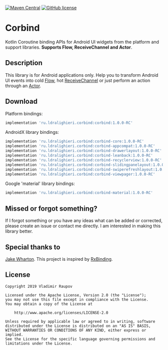 ﻿[![Maven Central](https://img.shields.io/maven-central/v/ru.ldralighieri.corbind/corbind.svg)](https://search.maven.org/search?q=g:ru.ldralighieri.corbind)
[![GitHub license](https://img.shields.io/badge/license-Apache%20License%202.0-blue.svg?style=flat)](https://www.apache.org/licenses/LICENSE-2.0)

# Corbind

Kotlin Coroutine binding APIs for Android UI widgets from the platform and support libraries. **Supports Flow, ReceiveChannel and Actor**.


## Description

This library is for Android applications only. Help you to transform Android UI events into cold [Flow][flow], hot [ReceiveChannel][channel] or just perform an action through an [Actor][actor].


## Download

Platform bindings:
```groovy
implementation 'ru.ldralighieri.corbind:corbind:1.0.0-RC'
```

AndroidX library bindings:
```groovy
implementation 'ru.ldralighieri.corbind:corbind-core:1.0.0-RC'
implementation 'ru.ldralighieri.corbind:corbind-appcompat:1.0.0-RC'
implementation 'ru.ldralighieri.corbind:corbind-drawerlayout:1.0.0-RC'
implementation 'ru.ldralighieri.corbind:corbind-leanback:1.0.0-RC'
implementation 'ru.ldralighieri.corbind:corbind-recyclerview:1.0.0-RC'
implementation 'ru.ldralighieri.corbind:corbind-slidingpanelayout:1.0.0-RC'
implementation 'ru.ldralighieri.corbind:corbind-swiperefreshlayout:1.0.0-RC'
implementation 'ru.ldralighieri.corbind:corbind-viewpager:1.0.0-RC'
```

Google 'material' library bindings:
```groovy
implementation 'ru.ldralighieri.corbind:corbind-material:1.0.0-RC'
```

## Missed or forgot something?

If I forgot something or you have any ideas what can be added or corrected, please create an issue or contact me directly. I am interested in making this library better.


## Special thanks to

[Jake Wharton][jw]. This project is inspired by [RxBinding][rx].


## License

```
Copyright 2019 Vladimir Raupov

Licensed under the Apache License, Version 2.0 (the "License");
you may not use this file except in compliance with the License.
You may obtain a copy of the License at

    http://www.apache.org/licenses/LICENSE-2.0

Unless required by applicable law or agreed to in writing, software
distributed under the License is distributed on an "AS IS" BASIS,
WITHOUT WARRANTIES OR CONDITIONS OF ANY KIND, either express or implied.
See the License for the specific language governing permissions and
limitations under the License.
```

[jw]: https://github.com/JakeWharton
[rx]: https://github.com/JakeWharton/RxBinding
[flow]: https://kotlin.github.io/kotlinx.coroutines/kotlinx-coroutines-core/kotlinx.coroutines.flow/-flow/index.html
[channel]: https://kotlin.github.io/kotlinx.coroutines/kotlinx-coroutines-core/kotlinx.coroutines.channels/-receive-channel/index.html
[actor]: https://kotlin.github.io/kotlinx.coroutines/kotlinx-coroutines-core/kotlinx.coroutines.channels/actor.html
